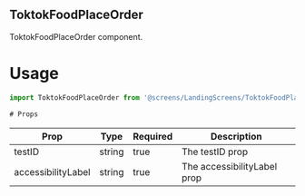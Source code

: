 ## ToktokFoodPlaceOrder
ToktokFoodPlaceOrder component.

# Usage
```js
import ToktokFoodPlaceOrder from '@screens/LandingScreens/ToktokFoodPlaceOrder';

# Props
```
Prop                      | Type                  | Required                | Description
--------------------------|-----------------------|-------------------------|--------------------------
testID                    | string                | true                    | The testID prop
accessibilityLabel        | string                | true                    | The accessibilityLabel prop
